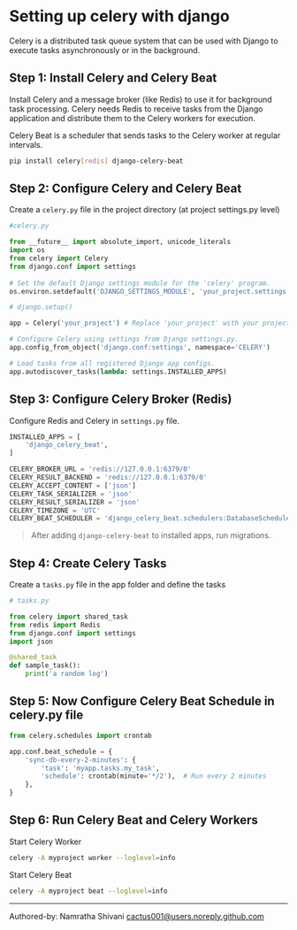 # Setting up celery with django

Celery is a distributed task queue system that can be used with Django to execute tasks asynchronously or in the background. 

## Step 1: Install Celery and Celery Beat

Install Celery and a message broker (like Redis) to use it for background task processing. Celery needs Redis to receive tasks from the Django application and distribute them to the Celery workers for execution.

Celery Beat is a scheduler that sends tasks to the Celery worker at regular intervals.  

```bash
pip install celery[redis] django-celery-beat
```

## Step 2: Configure Celery and Celery Beat 

Create a `celery.py` file in the project directory (at project settings.py level)  

```python
#celery.py

from __future__ import absolute_import, unicode_literals
import os
from celery import Celery
from django.conf import settings
  
# Set the default Django settings module for the 'celery' program.
os.environ.setdefault('DJANGO_SETTINGS_MODULE', 'your_project.settings')

# django.setup()

app = Celery('your_project') # Replace 'your_project' with your project's name.

# Configure Celery using settings from Django settings.py.  
app.config_from_object('django.conf:settings', namespace='CELERY')  

# Load tasks from all registered Django app configs.  
app.autodiscover_tasks(lambda: settings.INSTALLED_APPS)
```

## Step 3: Configure Celery Broker (Redis)

Configure Redis and Celery in ```settings.py``` file.

```python
INSTALLED_APPS = [
    'django_celery_beat',
]

CELERY_BROKER_URL = 'redis://127.0.0.1:6379/0'
CELERY_RESULT_BACKEND = 'redis://127.0.0.1:6379/0'
CELERY_ACCEPT_CONTENT = ['json']
CELERY_TASK_SERIALIZER = 'json'
CELERY_RESULT_SERIALIZER = 'json'
CELERY_TIMEZONE = 'UTC'
CELERY_BEAT_SCHEDULER = 'django_celery_beat.schedulers:DatabaseScheduler'
```

> After adding `django-celery-beat` to installed apps, run migrations.

## Step 4: Create Celery Tasks

Create a `tasks.py` file in the app folder and define the tasks

```python
# tasks.py 

from celery import shared_task
from redis import Redis
from django.conf import settings
import json

@shared_task
def sample_task():
    print('a random log')

```

## Step 5: Now Configure Celery Beat Schedule in celery.py file

```python
from celery.schedules import crontab

app.conf.beat_schedule = {
    'sync-db-every-2-minutes': {
        'task': 'myapp.tasks.my_task',
        'schedule': crontab(minute='*/2'),  # Run every 2 minutes
    },
}
```

## Step 6: Run Celery Beat and Celery Workers

Start Celery Worker

```bash
celery -A myproject worker --loglevel=info
```

Start Celery Beat

```bash
celery -A myproject beat --loglevel=info
```

---
Authored-by: Namratha Shivani  <cactus001@users.noreply.github.com>

